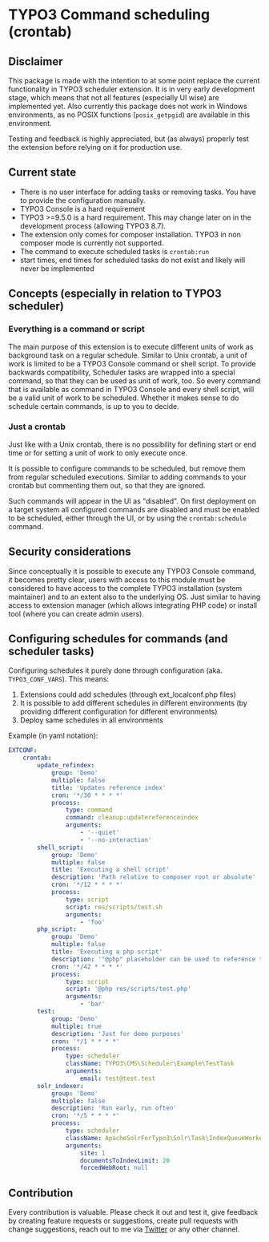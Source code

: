 # TYPO3 Command scheduling (crontab)

## Disclaimer

This package is made with the intention to at some point replace the current functionality
in TYPO3 scheduler extension. 
It is in very early development stage, which means that not all features (especially UI wise) 
are implemented yet.
Also currently this package does not work in Windows environments, as no POSIX functions (`posix_getpgid`) are available
in this environment.

Testing and feedback is highly appreciated, but (as always) properly test the extension before relying on it for production use.

## Current state

* There is no user interface for adding tasks or removing tasks. You have to provide the configuration manually.
* TYPO3 Console is a hard requirement
* TYPO3 >=9.5.0 is a hard requirement. This may change later on in the development process (allowing TYPO3 8.7).
* The extension only comes for composer installation. TYPO3 in non composer mode is currently not supported.
* The command to execute scheduled tasks is `crontab:run`
* start times, end times for scheduled tasks do not exist and likely will never be implemented

## Concepts (especially in relation to TYPO3 scheduler)

### Everything is a command or script
The main purpose of this extension is to execute different units of work as background task on a regular schedule.
Similar to Unix crontab, a unit of work is limited to be a TYPO3 Console command or shell script. To provide backwards compatibility,
Scheduler tasks are wrapped into a special command, so that they can be used as unit of work, too.
So every command that is available as command in TYPO3 Console and every shell script, will be a valid unit of work to be scheduled.
Whether it makes sense to do schedule certain commands, is up to you to decide.

### Just a crontab
Just like with a Unix crontab, there is no possibility for defining start or end time or for setting a unit of work to only execute once.

It is possible to configure commands to be scheduled, but remove them from regular scheduled executions.
Similar to adding commands to your crontab but commenting them out, so that they are ignored.

Such commands will appear in the UI as "disabled".
On first deployment on a target system all configured commands are disabled and must be enabled to be scheduled,
either through the UI, or by using the `crontab:schedule` command. 

## Security considerations
Since conceptually it is possible to execute any TYPO3 Console command, it becomes pretty clear, users with access to this module
must be considered to have access to the complete TYPO3 installation (system maintainer) and to an extent also to the underlying OS.
Just similar to having access to extension manager (which allows integrating PHP code) or install tool (where you can create admin users).

## Configuring schedules for commands (and scheduler tasks)

Configuring schedules it purely done through configuration (aka. `TYPO3_CONF_VARS`).
This means:
1. Extensions could add schedules (through ext_localconf.php files)
1. It is possible to add different schedules in different environments (by providing different configuration for different environments)
1. Deploy same schedules in all environments

Example (in yaml notation):

```yaml
EXTCONF:
    crontab:
        update_refindex:
            group: 'Demo'
            multiple: false
            title: 'Updates reference index'
            cron: '*/30 * * * *'
            process:
                type: command
                command: cleanup:updatereferenceindex
                arguments:
                    - '--quiet'
                    - '--no-interaction'
        shell_script:
            group: 'Demo'
            multiple: false
            title: 'Executing a shell script'
            description: 'Path relative to composer root or absolute'
            cron: '*/12 * * * *'
            process:
                type: script
                script: res/scripts/test.sh
                arguments:
                    - 'foo'
        php_script:
            group: 'Demo'
            multiple: false
            title: 'Executing a php script'
            description: '"@php" placeholder can be used to reference the PHP binary used by the crontab:run command'
            cron: '*/42 * * * *'
            process:
                type: script
                script: '@php res/scripts/test.php'
                arguments:
                    - 'bar'
        test:
            group: 'Demo'
            multiple: true
            description: 'Just for demo purposes'
            cron: '*/1 * * * *'
            process:
                type: scheduler
                className: TYPO3\CMS\Scheduler\Example\TestTask
                arguments:
                    email: test@test.test
        solr_indexer:
            group: 'Demo'
            multiple: false
            description: 'Run early, run often'
            cron: '*/5 * * * *'
            process:
                type: scheduler
                className: ApacheSolrForTypo3\Solr\Task\IndexQueueWorkerTask
                arguments:
                    site: 1
                    documentsToIndexLimit: 20
                    forcedWebRoot: null
```

## Contribution
Every contribution is valuable. Please check it out and test it, give feedback by creating feature requests or suggestions,
create pull requests with change suggestions, reach out to me via [Twitter](https://twitter.com/helhum) or any other channel.
